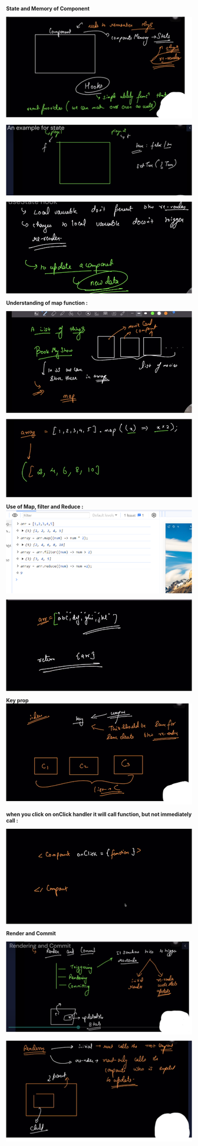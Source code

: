 **State and Memory of Component**

![1705298515641](image/README/1705298515641.png)

![1705314525585](image/README/1705314525585.png)

![1705314765542](image/README/1705314765542.png)

**Understanding of map function :**

![1705328051153](image/README/1705328051153.png)

![1705328229558](image/README/1705328229558.png)

**Use of Map, filter and Reduce :**
![1705328560680](image/README/1705328560680.png)

![1705328658435](image/README/1705328658435.png)

**Key prop**
![1705329849084](image/README/1705329849084.png)

**when you click on onClick handler it will call function, but not immediately call :**

![1705330285981](image/README/1705330285981.png)

**Render and Commit**

![1705331179482](image/README/1705331179482.png)

![1705331370716](image/README/1705331370716.png)

